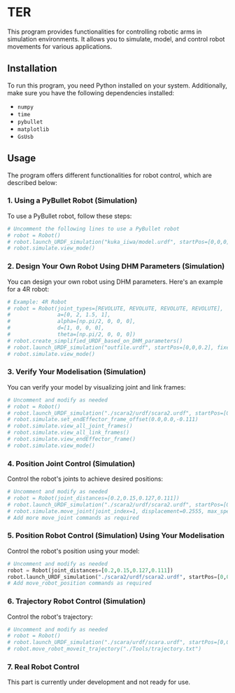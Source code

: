 # TER

This program provides functionalities for controlling robotic arms in simulation environments. It allows you to simulate, model, and control robot movements for various applications.

## Installation

To run this program, you need Python installed on your system. Additionally, make sure you have the following dependencies installed:

- `numpy`
- `time`
- `pybullet`
- `matplotlib`
- `GsUsb`

## Usage

The program offers different functionalities for robot control, which are described below:

### 1. Using a PyBullet Robot (Simulation)

To use a PyBullet robot, follow these steps:

```python
# Uncomment the following lines to use a PyBullet robot
# robot = Robot()
# robot.launch_URDF_simulation("kuka_iiwa/model.urdf", startPos=[0,0,0], fixedBase=True)
# robot.simulate.view_mode()
```

### 2. Design Your Own Robot Using DHM Parameters (Simulation)

You can design your own robot using DHM parameters. Here's an example for a 4R robot:

```python
# Example: 4R Robot
# robot = Robot(joint_types=[REVOLUTE, REVOLUTE, REVOLUTE, REVOLUTE],
#               a=[0, 2, 1.5, 1],
#               alpha=[np.pi/2, 0, 0, 0],
#               d=[1, 0, 0, 0],
#               theta=[np.pi/2, 0, 0, 0])
# robot.create_simplified_URDF_based_on_DHM_parameters()
# robot.launch_URDF_simulation("outfile.urdf", startPos=[0,0,0.2], fixedBase=True)
# robot.simulate.view_mode()
```

### 3. Verify Your Modelisation (Simulation)

You can verify your model by visualizing joint and link frames:

```python
# Uncomment and modify as needed
# robot = Robot()
# robot.launch_URDF_simulation("./scara2/urdf/scara2.urdf", startPos=[0,0,0], fixedBase=True)
# robot.simulate.set_endEffector_frame_offset(0.0,0.0,-0.111)
# robot.simulate.view_all_joint_frames()
# robot.simulate.view_all_link_frames()
# robot.simulate.view_endEffector_frame()
# robot.simulate.view_mode()
```

### 4. Position Joint Control (Simulation)

Control the robot's joints to achieve desired positions:

```python
# Uncomment and modify as needed
# robot = Robot(joint_distances=[0.2,0.15,0.127,0.111])
# robot.launch_URDF_simulation("./scara2/urdf/scara2.urdf", startPos=[0,0,0], fixedBase=True)
# robot.simulate.move_joint(joint_index=1, displacement=0.2555, max_speed=0.2, torque=100, acceptable_error=1E-5, wait_to_exit=True, plot_joint_positions=False)
# Add more move_joint commands as required
```

### 5. Position Robot Control (Simulation) Using Your Modelisation

Control the robot's position using your model:

```python
# Uncomment and modify as needed
robot = Robot(joint_distances=[0.2,0.15,0.127,0.111])
robot.launch_URDF_simulation("./scara2/urdf/scara2.urdf", startPos=[0,0,0], fixedBase=True)
# Add move_robot_position commands as required
```

### 6. Trajectory Robot Control (Simulation)

Control the robot's trajectory:

```python
# Uncomment and modify as needed
# robot = Robot()
# robot.launch_URDF_simulation("./scara/urdf/scara.urdf", startPos=[0,0,0], fixedBase=True)
# robot.move_robot_moveit_trajectory("./Tools/trajectory.txt")
```

### 7. Real Robot Control

This part is currently under development and not ready for use.
